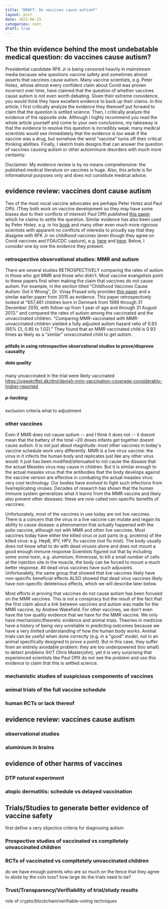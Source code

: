```yaml
---
title: "DRAFT: Do vaccines cause autism?"
layout: post
date: 2023-06-25
categories: rant
draft: true
---
```

## The thin evidence behind the most undebatable medical question: do vaccines cause autism?

Presidential candidate RFK Jr is being censored heavily in mainstream media because whe questions vaccine safety and sometimes almost asserts that vaccines cause autism.
Many vaccine scientists, e.g. Peter Hotez, whose almost every confident claim about Covid was proven incorrect over time, have claimed that the question of whether vaccines cause autism is not even worth debating.
Given their extreme convidence, you would think they have excellent evidence to back up their claims.
In this article, I first critically analyze the evidence they themself put forward to claim that the question is settled science. Then, I critically analyze the evidence of the opposite side.
Although I highly recommend you read the whole article yourself and come to your own conclusions, my takeaway is that the evidence to resolve this question is incredibly weak: many medical scientists would see immediately that the evidence is too weak if the vaccine was a drug, but somehow the word "vaccine" turns off their critical thinking abilities.
Finally, I sketch trials designs that can answer the question of vaccines causing autism or other autoimmune disorders with much more centainty.


Disclaimer: My evidence review is by no means comprehensive: the published medical literature on vaccines is huge. Also, this article is for informational purposes only and does not constitute medical advice.

## evidence review: vaccines dont cause autism
Two of the most vocal vaccine advocates are perhaps Peter Hotez and Paul Offit.
(They both work on vaccine development so they may have some biases due to their conflicts of interest)
Paul Offit published [this paper](https://pubmed.ncbi.nlm.nih.gov/26417097/) which he claims to settle
the question.
Similar evidence has also been used by Peter Hotez. e.g. in his [book](https://books.google.com/books/about/Vaccines_Did_Not_Cause_Rachel_s_Autism.html?id=NkpyDwAAQBAJ) and many other even much more rigorous scientists with apparent no conflicts of interests
to proudly say that they disagree with RFK Jr on childhood vaccines (even though they agree on Covid vaccines and FDA/CDC capture), e.g. [here](https://www.thefp.com/p/what-rfk-jr-gets-rightand-what-he) and [here](https://twitter.com/TracyBethHoeg/status/1670591104654381057).
Below, I consider one by one the evidence they present.

### retrospective observational studies: MMR and autism
There are several studies RETROSPECTIVELY comparing the rates of autism in those who got MMR and those who didn't. Most vaccine evangelists point to these papers first when making the claim that vaccines do not cause autism.
For example, in the section titled "Childhood Vaccines Cause Autism: Got it Wrong", Dr. Vinay Prasad only provides [this paper](https://www.acpjournals.org/doi/10.7326/m18-2101) and a similar earlier paper from 2015 as evidence.
This paper retrospectively looked at "657,461 children born in Denmark from 1999 through 31 December 2010, with follow-up from 1 year of age and through 31 August 2013." and compared the rates of autism among the vaccinated and the unvaccinated children. "Comparing MMR-vaccinated with MMR-unvaccinated children yielded a fully adjusted autism hazard ratio of 0.93 (95% CI, 0.85 to 1.02)." They found that an MMR vaccinated child is 0.93 times as likely as a "similar" unvaccinated child to get autism.



#### pitfalls in using retrospective observational studies to prove/disprove causality
##### data quality
many unvaccinated in the trial were likely vaccinated
https://ugeskriftet.dk/dmj/danish-mmr-vaccination-coverage-considerably-higher-reported
##### p-hacking
exclusion criteria
what to adjustment


### other vaccines
Even if MMR does not cause autism -- and I think it does not -- it doesnt mean that the battery of the total ~20 doses infants get together doesnt cause autism. It is not just about magnitude: most other vaccines in today's vaccine schedule work very differently.
MMR is a live virus vaccine: the virus in it infects the human body and replicates just
like any other virus would: it just has been modified/attenuated to not cause the disease that the actual Measles virus may cause in children.
But it is similar enough to the actual measles virus that the antibodies that the body develops against the vaccine version are effective in combating the actual measles virus: very cool technology.
Our bodies have evolved to fight such infections from live/replicating viruses. Decades of research has shown that the human immune system generalizes what it learns from the MMR vaccine and likely also prevent other diseases: these are now called non-specific benefits of vaccines.

Unfortunately, most of the vaccines in use today are not live vaccines.
There is a concern that the virus in a live vaccine can mutate and regain its ability to cause disease: a phenomenon that actually happened with the polio vaccine, although not with MMR and other live vaccines.
Most vaccines today have either the killed virus or just parts (e.g. proteins) of the killed virus: e.g. HepB, IPV, HPV, flu vaccine (not flu mist). The body usually does not know what to do with dead viruses alone and does not mount a good enough immune response
Scientists figured out that by including some some toxin, e.g. aluminium, thimerosal, to kill a small number of cells at the injection site in the muscle, the body can be forced to mount a much better response.
All dead virus vaccines have such adjuvants.
Unfortunately, the same group that showed that live vaccines likely have non-specific beneficial effects ALSO showed that dead virus vaccines likely have non-specific deleterious effects, which we will describe later below.

Most efforts in proving that vaccines do not cause autism has been focused on the MMR vaccines. This is not a
conspiracy but the result of the fact that the first claim about a link between vaccines and autism was made
for the MMR vaccine, by Andrew Wakefield. For other vaccines, we don't even have the low quality evidence that
we have for the MMR vaccine. We only have mechanistic/theoretic evidence and animal trials. Theories in medicine have a history of being very unreliable in predicting outcomes because we have a very limited understanding of how the human body works. Animal trials can be useful when done correctly (e.g. in a "good" model, not in an animal specifically designed to prove a point). But in this case, they suffer from an entirely avoidable problem: they are too underpowered (too small) to detect problems (H/T Chris Masterjohn), yet it is very surprising that experienced scientists like Paul Offit do not see the problem and use this evidence to claim that this is settled science.


### mechanistic studies of suspicious components of vaccines

### animal trials of the full vaccine schedule

### human RCTs or lack thereof

## evidence review: vaccines cause autism
### observational studies
### aluminium in brains
## evidence of other harms of vaccines
### DTP natural experiment
### atopic dermatitis: schedule vs delayed vaccination

## Trials/Studies to generate better evidence of vaccine safety
first define a very objectice criteria for diagnosing autism
### Prospective studies of vaccinated vs compltetely unvaccinated children
### RCTs of vaccinated vs compltetely unvaccinated children
do we have enough parents who are so much on the fence that they agree to abide by the coin toss?
how large do the trials need to be?

### Trust/Transparency/Verifiability of trial/study results
role of crypto/blockchain/verifiable-voting techniques
